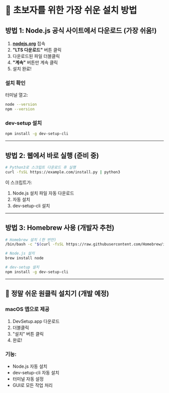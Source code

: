 # 🚀 초보자를 위한 가장 쉬운 설치 방법

## 방법 1: Node.js 공식 사이트에서 다운로드 (가장 쉬움!)

1. **[nodejs.org](https://nodejs.org/ko)** 접속
2. **"LTS 다운로드"** 버튼 클릭
3. 다운로드된 파일 더블클릭
4. **"계속"** 버튼만 계속 클릭
5. 설치 완료!

### 설치 확인
터미널 열고:
```bash
node --version
npm --version
```

### dev-setup 설치
```bash
npm install -g dev-setup-cli
```

---

## 방법 2: 웹에서 바로 실행 (준비 중)

```bash
# Python3로 스크립트 다운로드 후 실행
curl -fsSL https://example.com/install.py | python3
```

이 스크립트가:
1. Node.js 설치 파일 자동 다운로드
2. 자동 설치
3. dev-setup-cli 설치

---

## 방법 3: Homebrew 사용 (개발자 추천)

```bash
# Homebrew 설치 (한 번만)
/bin/bash -c "$(curl -fsSL https://raw.githubusercontent.com/Homebrew/install/HEAD/install.sh)"

# Node.js 설치
brew install node

# dev-setup 설치
npm install -g dev-setup-cli
```

---

## 🎯 정말 쉬운 원클릭 설치기 (개발 예정)

### macOS 앱으로 제공
1. DevSetup.app 다운로드
2. 더블클릭
3. "설치" 버튼 클릭
4. 완료!

### 기능:
- Node.js 자동 설치
- dev-setup-cli 자동 설치
- 터미널 자동 설정
- GUI로 모든 작업 처리